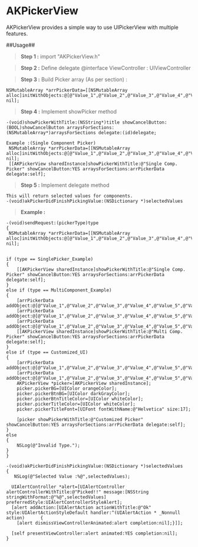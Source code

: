 # AKPickerView
AKPickerView provides a simple way to use UIPickerView with multiple features.

##Usage##

>**Step 1 :**
>import "AKPickerView.h"

>**Step 2 :** Define delegate 
>@interface ViewController : UIViewController<AKPickerViewDelegate>

>**Step 3 :** Build Picker array (As per section) :

    NSMutableArray *arrPickerData=[[NSMutableArray alloc]initWithObjects:@[@"Value_1",@"Value_2",@"Value_3",@"Value_4",@"Value_5",@"Value_6",@"Value_7",@"Value_8",@"Value_9",@"Value_10"], nil];
    
>**Step 4 :** Implement showPicker method

    -(void)showPickerWithTitle:(NSString*)title showCancelButton:(BOOL)showCancelButton arraysForSections:(NSMutableArray*)arraysForSections delegate:(id)delegate;
    
    Example :(Single Component Picker)
     NSMutableArray *arrPickerData=[[NSMutableArray alloc]initWithObjects:@[@"Value_1",@"Value_2",@"Value_3",@"Value_4",@"Value_5",@"Value_6",@"Value_7",@"Value_8",@"Value_9",@"Value_10"], nil];
     [[AKPickerView sharedInstance]showPickerWithTitle:@"Single Comp. Picker" showCancelButton:YES arraysForSections:arrPickerData delegate:self];
    
>**Step 5 :** Implement delegate method 

    This will return selected values for components.
    -(void)akPickerDidFinishPickingValue:(NSDictionary *)selectedValues
    

>**Example :**

    -(void)sendRequest:(pickerType)type
    {
     NSMutableArray *arrPickerData=[[NSMutableArray alloc]initWithObjects:@[@"Value_1",@"Value_2",@"Value_3",@"Value_4",@"Value_5",@"Value_6",@"Value_7",@"Value_8",@"Value_9",@"Value_10"], nil];
    
    
    if (type == SinglePicker_Example)
    {
        [[AKPickerView sharedInstance]showPickerWithTitle:@"Single Comp. Picker" showCancelButton:YES arraysForSections:arrPickerData delegate:self];
    }
    else if (type == MultiComponent_Example)
    {
        [arrPickerData addObject:@[@"Value_1",@"Value_2",@"Value_3",@"Value_4",@"Value_5",@"Value_6",@"Value_7",@"Value_8",@"Value_9",@"Value_10"]];
        [arrPickerData addObject:@[@"Value_1",@"Value_2",@"Value_3",@"Value_4",@"Value_5",@"Value_6",@"Value_7",@"Value_8",@"Value_9",@"Value_10"]];
        [arrPickerData addObject:@[@"Value_1",@"Value_2",@"Value_3",@"Value_4",@"Value_5",@"Value_6",@"Value_7",@"Value_8",@"Value_9",@"Value_10"]];
        [[AKPickerView sharedInstance]showPickerWithTitle:@"Multi Comp. Picker" showCancelButton:YES arraysForSections:arrPickerData delegate:self];
    }
    else if (type == Customized_UI)
    {
        [arrPickerData addObject:@[@"Value_1",@"Value_2",@"Value_3",@"Value_4",@"Value_5",@"Value_6",@"Value_7",@"Value_8",@"Value_9",@"Value_10"]];
        [arrPickerData addObject:@[@"Value_1",@"Value_2",@"Value_3",@"Value_4",@"Value_5",@"Value_6",@"Value_7",@"Value_8",@"Value_9",@"Value_10"]];
        AKPickerView *picker=[AKPickerView sharedInstance];
        picker.pickerBG=[UIColor orangeColor];
        picker.pickerBtnBG=[UIColor darkGrayColor];
        picker.pickerBtnTitleColor=[UIColor whiteColor];
        picker.pickerTitleColor=[UIColor whiteColor];
        picker.pickerTitleFont=[UIFont fontWithName:@"Helvetica" size:17];
        
        [picker showPickerWithTitle:@"Customized Picker" showCancelButton:YES arraysForSections:arrPickerData delegate:self];
    }
    else
    {
        NSLog(@"Invalid Type.");
    }
    }

    -(void)akPickerDidFinishPickingValue:(NSDictionary *)selectedValues
    {
       NSLog(@"Selected Value :%@",selectedValues);
    
      UIAlertController *alert=[UIAlertController alertControllerWithTitle:@"Picked!!" message:[NSString stringWithFormat:@"%@",selectedValues] preferredStyle:UIAlertControllerStyleAlert];
      [alert addAction:[UIAlertAction actionWithTitle:@"Ok" style:UIAlertActionStyleDefault handler:^(UIAlertAction * _Nonnull action)      {
        [alert dismissViewControllerAnimated:alert completion:nil];}]];
    
      [self presentViewController:alert animated:YES completion:nil];
    }


    

